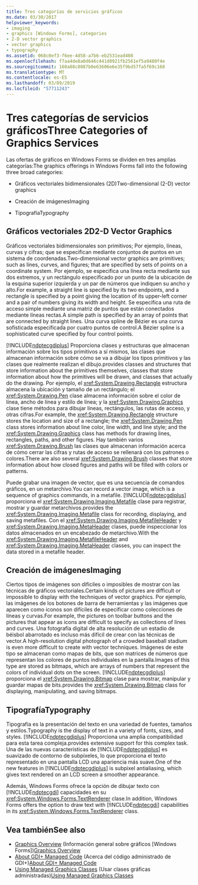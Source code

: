 ```yaml
---
title: Tres categorías de servicios gráficos
ms.date: 03/30/2017
helpviewer_keywords:
- imaging
- graphics [Windows Forms], categories
- 2-D vector graphics
- vector graphics
- typography
ms.assetid: 068c0ef3-f6ee-4d58-a7b6-eb2531ead408
ms.openlocfilehash: f7aa4de8a0d646c441d0921fb2561ef5a9480f4e
ms.sourcegitcommit: 160a88c8087b0e63606e6e35f9bd57fa5f69c168
ms.translationtype: MT
ms.contentlocale: es-ES
ms.lasthandoff: 03/09/2019
ms.locfileid: "57711243"
---
```

# <a name="three-categories-of-graphics-services"></a><span data-ttu-id="43f89-102">Tres categorías de servicios gráficos</span><span class="sxs-lookup"><span data-stu-id="43f89-102">Three Categories of Graphics Services</span></span>
<span data-ttu-id="43f89-103">Las ofertas de gráficos en Windows Forms se dividen en tres amplias categorías:</span><span class="sxs-lookup"><span data-stu-id="43f89-103">The graphics offerings in Windows Forms fall into the following three broad categories:</span></span>  
  
-   <span data-ttu-id="43f89-104">Gráficos vectoriales bidimensionales (2D)</span><span class="sxs-lookup"><span data-stu-id="43f89-104">Two-dimensional (2-D) vector graphics</span></span>  
  
-   <span data-ttu-id="43f89-105">Creación de imágenes</span><span class="sxs-lookup"><span data-stu-id="43f89-105">Imaging</span></span>  
  
-   <span data-ttu-id="43f89-106">Tipografía</span><span class="sxs-lookup"><span data-stu-id="43f89-106">Typography</span></span>  
  
## <a name="2-d-vector-graphics"></a><span data-ttu-id="43f89-107">Gráficos vectoriales 2D</span><span class="sxs-lookup"><span data-stu-id="43f89-107">2-D Vector Graphics</span></span>  
 <span data-ttu-id="43f89-108">Gráficos vectoriales bidimensionales son primitivos; Por ejemplo, líneas, curvas y cifras; que se especifican mediante conjuntos de puntos en un sistema de coordenadas.</span><span class="sxs-lookup"><span data-stu-id="43f89-108">Two-dimensional vector graphics are primitives; such as lines, curves, and figures; that are specified by sets of points on a coordinate system.</span></span> <span data-ttu-id="43f89-109">Por ejemplo, se especifica una línea recta mediante sus dos extremos, y un rectángulo especificado por un punto de la ubicación de la esquina superior izquierda y un par de números que indiquen su ancho y alto.</span><span class="sxs-lookup"><span data-stu-id="43f89-109">For example, a straight line is specified by its two endpoints, and a rectangle is specified by a point giving the location of its upper-left corner and a pair of numbers giving its width and height.</span></span> <span data-ttu-id="43f89-110">Se especifica una ruta de acceso simple mediante una matriz de puntos que están conectados mediante líneas rectas.</span><span class="sxs-lookup"><span data-stu-id="43f89-110">A simple path is specified by an array of points that are connected by straight lines.</span></span> <span data-ttu-id="43f89-111">Una curva spline de Bézier es una curva sofisticada especificada por cuatro puntos de control.</span><span class="sxs-lookup"><span data-stu-id="43f89-111">A Bézier spline is a sophisticated curve specified by four control points.</span></span>  
  
 [!INCLUDE[ndptecgdiplus](../../../../includes/ndptecgdiplus-md.md)] <span data-ttu-id="43f89-112">Proporciona clases y estructuras que almacenan información sobre los tipos primitivos a sí mismos, las clases que almacenan información sobre cómo se va a dibujar los tipos primitivos y las clases que realmente realizan el dibujo.</span><span class="sxs-lookup"><span data-stu-id="43f89-112">provides classes and structures that store information about the primitives themselves, classes that store information about how the primitives will be drawn, and classes that actually do the drawing.</span></span> <span data-ttu-id="43f89-113">Por ejemplo, el <xref:System.Drawing.Rectangle> estructura almacena la ubicación y tamaño de un rectángulo; el <xref:System.Drawing.Pen> clase almacena información sobre el color de línea, ancho de línea y estilo de línea; y la <xref:System.Drawing.Graphics> clase tiene métodos para dibujar líneas, rectángulos, las rutas de acceso, y otras cifras.</span><span class="sxs-lookup"><span data-stu-id="43f89-113">For example, the <xref:System.Drawing.Rectangle> structure stores the location and size of a rectangle; the <xref:System.Drawing.Pen> class stores information about line color, line width, and line style; and the <xref:System.Drawing.Graphics> class has methods for drawing lines, rectangles, paths, and other figures.</span></span> <span data-ttu-id="43f89-114">Hay también varios <xref:System.Drawing.Brush> las clases que almacenan información acerca de cómo cerrar las cifras y rutas de acceso se rellenará con los patrones o colores.</span><span class="sxs-lookup"><span data-stu-id="43f89-114">There are also several <xref:System.Drawing.Brush> classes that store information about how closed figures and paths will be filled with colors or patterns.</span></span>  
  
 <span data-ttu-id="43f89-115">Puede grabar una imagen de vector, que es una secuencia de comandos gráficos, en un metarchivo.</span><span class="sxs-lookup"><span data-stu-id="43f89-115">You can record a vector image, which is a sequence of graphics commands, in a metafile.</span></span> [!INCLUDE[ndptecgdiplus](../../../../includes/ndptecgdiplus-md.md)] <span data-ttu-id="43f89-116">proporciona el <xref:System.Drawing.Imaging.Metafile> clase para registrar, mostrar y guardar metarchivos.</span><span class="sxs-lookup"><span data-stu-id="43f89-116">provides the <xref:System.Drawing.Imaging.Metafile> class for recording, displaying, and saving metafiles.</span></span> <span data-ttu-id="43f89-117">Con el <xref:System.Drawing.Imaging.MetafileHeader> y <xref:System.Drawing.Imaging.MetaHeader> clases, puede inspeccionar los datos almacenados en un encabezado de metarchivo.</span><span class="sxs-lookup"><span data-stu-id="43f89-117">With the <xref:System.Drawing.Imaging.MetafileHeader> and <xref:System.Drawing.Imaging.MetaHeader> classes, you can inspect the data stored in a metafile header.</span></span>  
  
## <a name="imaging"></a><span data-ttu-id="43f89-118">Creación de imágenes</span><span class="sxs-lookup"><span data-stu-id="43f89-118">Imaging</span></span>  
 <span data-ttu-id="43f89-119">Ciertos tipos de imágenes son difíciles o imposibles de mostrar con las técnicas de gráficos vectoriales.</span><span class="sxs-lookup"><span data-stu-id="43f89-119">Certain kinds of pictures are difficult or impossible to display with the techniques of vector graphics.</span></span> <span data-ttu-id="43f89-120">Por ejemplo, las imágenes de los botones de barra de herramientas y las imágenes que aparecen como iconos son difíciles de especificar como colecciones de líneas y curvas.</span><span class="sxs-lookup"><span data-stu-id="43f89-120">For example, the pictures on toolbar buttons and the pictures that appear as icons are difficult to specify as collections of lines and curves.</span></span> <span data-ttu-id="43f89-121">Una fotografía digital de alta resolución de un estadio de béisbol abarrotado es incluso más difícil de crear con las técnicas de vector.</span><span class="sxs-lookup"><span data-stu-id="43f89-121">A high-resolution digital photograph of a crowded baseball stadium is even more difficult to create with vector techniques.</span></span> <span data-ttu-id="43f89-122">Imágenes de este tipo se almacenan como mapas de bits, que son matrices de números que representan los colores de puntos individuales en la pantalla.</span><span class="sxs-lookup"><span data-stu-id="43f89-122">Images of this type are stored as bitmaps, which are arrays of numbers that represent the colors of individual dots on the screen.</span></span> [!INCLUDE[ndptecgdiplus](../../../../includes/ndptecgdiplus-md.md)] <span data-ttu-id="43f89-123">proporciona el <xref:System.Drawing.Bitmap> clase para mostrar, manipular y guardar mapas de bits.</span><span class="sxs-lookup"><span data-stu-id="43f89-123">provides the <xref:System.Drawing.Bitmap> class for displaying, manipulating, and saving bitmaps.</span></span>  
  
## <a name="typography"></a><span data-ttu-id="43f89-124">Tipografía</span><span class="sxs-lookup"><span data-stu-id="43f89-124">Typography</span></span>  
 <span data-ttu-id="43f89-125">Tipografía es la presentación del texto en una variedad de fuentes, tamaños y estilos.</span><span class="sxs-lookup"><span data-stu-id="43f89-125">Typography is the display of text in a variety of fonts, sizes, and styles.</span></span> [!INCLUDE[ndptecgdiplus](../../../../includes/ndptecgdiplus-md.md)] <span data-ttu-id="43f89-126">Proporciona una amplia compatibilidad para esta tarea compleja.</span><span class="sxs-lookup"><span data-stu-id="43f89-126">provides extensive support for this complex task.</span></span> <span data-ttu-id="43f89-127">Una de las nuevas características de [!INCLUDE[ndptecgdiplus](../../../../includes/ndptecgdiplus-md.md)] es suavizado de contorno de subpíxeles, lo que proporciona el texto representado en una pantalla LCD una apariencia más suave.</span><span class="sxs-lookup"><span data-stu-id="43f89-127">One of the new features in [!INCLUDE[ndptecgdiplus](../../../../includes/ndptecgdiplus-md.md)] is subpixel antialiasing, which gives text rendered on an LCD screen a smoother appearance.</span></span>  
  
 <span data-ttu-id="43f89-128">Además, Windows Forms ofrece la opción de dibujar texto con [!INCLUDE[ndptecgdi](../../../../includes/ndptecgdi-md.md)] capacidades en su <xref:System.Windows.Forms.TextRenderer> clase.</span><span class="sxs-lookup"><span data-stu-id="43f89-128">In addition, Windows Forms offers the option to draw text with [!INCLUDE[ndptecgdi](../../../../includes/ndptecgdi-md.md)] capabilities in its <xref:System.Windows.Forms.TextRenderer> class.</span></span>  
  
## <a name="see-also"></a><span data-ttu-id="43f89-129">Vea también</span><span class="sxs-lookup"><span data-stu-id="43f89-129">See also</span></span>
- <span data-ttu-id="43f89-130">[Graphics Overview](graphics-overview-windows-forms.md) (Información general sobre gráficos [Windows Forms])</span><span class="sxs-lookup"><span data-stu-id="43f89-130">[Graphics Overview](graphics-overview-windows-forms.md)</span></span>
- <span data-ttu-id="43f89-131">[About GDI+ Managed Code](about-gdi-managed-code.md) (Acerca del código administrado de GDI+)</span><span class="sxs-lookup"><span data-stu-id="43f89-131">[About GDI+ Managed Code](about-gdi-managed-code.md)</span></span>
- <span data-ttu-id="43f89-132">[Using Managed Graphics Classes](using-managed-graphics-classes.md) (Usar clases gráficas administradas)</span><span class="sxs-lookup"><span data-stu-id="43f89-132">[Using Managed Graphics Classes](using-managed-graphics-classes.md)</span></span>
